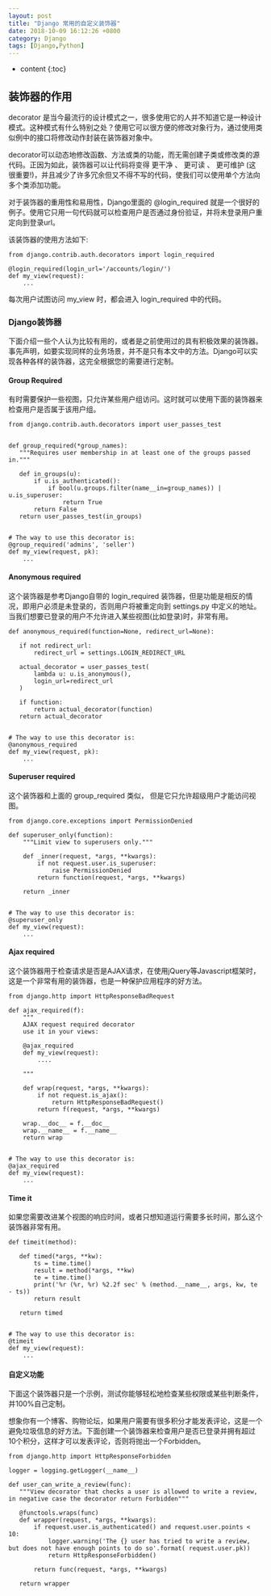 ```yaml
---
layout: post
title: "Django 常用的自定义装饰器"
date: 2018-10-09 16:12:26 +0800
category: Django 
tags: [Django,Python]
---
```

* content
{:toc}


## 装饰器的作用

decorator 是当今最流行的设计模式之一，很多使用它的人并不知道它是一种设计模式。这种模式有什么特别之处？使用它可以很方便的修改对象行为，通过使用类似例中的接口将修改动作封装在装饰器对象中。

decorator可以动态地修改函数、方法或类的功能，而无需创建子类或修改类的源代码。正因为如此，装饰器可以让代码将变得 更干净 、 更可读 、 更可维护 (这很重要!)，并且减少了许多冗余但又不得不写的代码，使我们可以使用单个方法向多个类添加功能。

对于装饰器的重用性和易用性，Django里面的 @login_required 就是一个很好的例子。使用它只用一句代码就可以检查用户是否通过身份验证，并将未登录用户重定向到登录url。

该装饰器的使用方法如下:


	from django.contrib.auth.decorators import login_required
	 
	@login_required(login_url='/accounts/login/')
	def my_view(request):
		...

每次用户试图访问 my_view 时，都会进入 login_required 中的代码。

### Django装饰器

下面介绍一些个人认为比较有用的，或者是之前使用过的具有积极效果的装饰器。事先声明，如要实现同样的业务场景，并不是只有本文中的方法。Django可以实现各种各样的装饰器，这完全根据您的需要进行定制。

#### Group Required

有时需要保护一些视图，只允许某些用户组访问。这时就可以使用下面的装饰器来检查用户是否属于该用户组。


	from django.contrib.auth.decorators import user_passes_test
	 
	 
	def group_required(*group_names):
	   """Requires user membership in at least one of the groups passed in."""
	 
	   def in_groups(u):
	       if u.is_authenticated():
	           if bool(u.groups.filter(name__in=group_names)) | u.is_superuser:
	               return True
	       return False
	   return user_passes_test(in_groups)
	 
	 
	# The way to use this decorator is:
	@group_required('admins', 'seller')
	def my_view(request, pk):
	    ...


#### Anonymous required

这个装饰器是参考Django自带的 login_required 装饰器，但是功能是相反的情况，即用户必须是未登录的，否则用户将被重定向到 settings.py 中定义的地址。当我们想要已登录的用户不允许进入某些视图(比如登录)时，非常有用。


	def anonymous_required(function=None, redirect_url=None):
	 
	   if not redirect_url:
	       redirect_url = settings.LOGIN_REDIRECT_URL
	 
	   actual_decorator = user_passes_test(
	       lambda u: u.is_anonymous(),
	       login_url=redirect_url
	   )
	 
	   if function:
	       return actual_decorator(function)
	   return actual_decorator
	 
	 
	# The way to use this decorator is:
	@anonymous_required
	def my_view(request, pk):
	    ...


#### Superuser required

这个装饰器和上面的 group_required 类似， 但是它只允许超级用户才能访问视图。

	
	from django.core.exceptions import PermissionDenied
	 
	def superuser_only(function):
	    """Limit view to superusers only."""
	 
	    def _inner(request, *args, **kwargs):
	        if not request.user.is_superuser:
	            raise PermissionDenied
	        return function(request, *args, **kwargs)
	 
	    return _inner
	 
	 
	# The way to use this decorator is:
	@superuser_only
	def my_view(request):
		...

#### Ajax required

这个装饰器用于检查请求是否是AJAX请求，在使用jQuery等Javascript框架时，这是一个非常有用的装饰器，也是一种保护应用程序的好方法。

	from django.http import HttpResponseBadRequest
	 
	def ajax_required(f):
	    """
	    AJAX request required decorator
	    use it in your views:
	 
	    @ajax_required
	    def my_view(request):
	        ....
	 
	    """
	 
	    def wrap(request, *args, **kwargs):
	        if not request.is_ajax():
	            return HttpResponseBadRequest()
	        return f(request, *args, **kwargs)
	 
	    wrap.__doc__ = f.__doc__
	    wrap.__name__ = f.__name__
	    return wrap
	 
	 
	# The way to use this decorator is:
	@ajax_required
	def my_view(request):
	    ...

#### Time it

如果您需要改进某个视图的响应时间，或者只想知道运行需要多长时间，那么这个装饰器非常有用。

	def timeit(method):
	 
	   def timed(*args, **kw):
	       ts = time.time()
	       result = method(*args, **kw)
	       te = time.time()
	       print('%r (%r, %r) %2.2f sec' % (method.__name__, args, kw, te - ts))
	       return result
	 
	   return timed
	 
	 
	# The way to use this decorator is:
	@timeit
	def my_view(request):
	    ...

#### 自定义功能

下面这个装饰器只是一个示例，测试你能够轻松地检查某些权限或某些判断条件，并100%自己定制。

想象你有一个博客、购物论坛，如果用户需要有很多积分才能发表评论，这是一个避免垃圾信息的好方法。下面创建一个装饰器来检查用户是否已登录并拥有超过10个积分，这样才可以发表评论，否则将抛出一个Forbidden。


	from django.http import HttpResponseForbidden
	 
	logger = logging.getLogger(__name__)
	 
	def user_can_write_a_review(func):
	   """View decorator that checks a user is allowed to write a review, in negative case the decorator return Forbidden"""
	 
	   @functools.wraps(func)
	   def wrapper(request, *args, **kwargs):
	       if request.user.is_authenticated() and request.user.points < 10:
	           logger.warning('The {} user has tried to write a review, but does not have enough points to do so'.format( request.user.pk))
	           return HttpResponseForbidden()
	 
	       return func(request, *args, **kwargs)
	 
	   return wrapper
